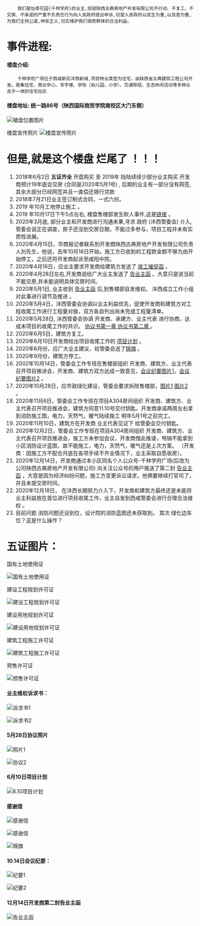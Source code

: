  

		我们是怡莘花园(千林学府)的业主,现就陕西古典房地产开发有限公司不行动、不复工、不交房、不承诺的严重不负责任行为向人民政府提出申诉,切望人民政府以民生为重,以民意为重,为我们主持公道,伸张正义,切实维护我们弱势群体的合法利益。 

# 事件进程:

#### 楼盘介绍:
		千林学府广场位于西咸新区沣西新城,项目物业类型为住宅，由陕西省古典建筑工程公司开发。是集住宅，商业中心、写字楼、学校（幼儿园、小学）、交通枢纽、生态休闲活动等多种业态于一体的住宅社区

#### 楼盘地址: 统一路86号（陕西国际商贸学院南校区大门东侧）
![楼盘位置图片](https://github.com/QLXFYXHY/RogueEstateDeveloper/blob/master/%E5%8D%83%E6%9E%97%E5%AD%A6%E5%BA%9C(%E5%8E%9F%E5%90%8D%E6%80%A1%E8%8E%98%E8%8A%B1%E5%9B%AD)/%E6%A5%BC%E7%9B%98%E5%AE%A3%E4%BC%A0%E7%85%A7%E7%89%87/%E5%9C%B0%E7%90%86%E4%BD%8D%E7%BD%AE.png?raw=true)

楼盘宣传照片
![楼盘宣传照片](https://github.com/QLXFYXHY/RogueEstateDeveloper/blob/master/%E5%8D%83%E6%9E%97%E5%AD%A6%E5%BA%9C(%E5%8E%9F%E5%90%8D%E6%80%A1%E8%8E%98%E8%8A%B1%E5%9B%AD)/%E6%A5%BC%E7%9B%98%E5%AE%A3%E4%BC%A0%E7%85%A7%E7%89%87/%E5%8D%83%E6%9E%97%E5%AD%A6%E5%BA%9C%E5%AE%A3%E4%BC%A0%E7%85%A7%E7%89%87.jpg?raw=true)





# 但是,就是这个楼盘 烂尾了 ！！！ 



1. 2018年6月2日  **五证齐全**  开盘购买 至 2019年 陆陆续续少部分业主购买 
开发商预计19年底会交房 (合同是2020年5月1号) , 后期的业主有一部分没有网签,其余大部分已经网签并且一直偿还银行贷款
2. 2018年7月21日业主签订制式合同，一式六份。
3. 2019 年10月工地停止施工 。
4. 2019 年10月17日下午5点左右, 楼盘售楼部发生砍人事件,这是[链接](http://news.cnwest.com/sxxw/a/2019/11/13/18164239.html) 。
5. 2020年3月底, 部分业主和开发商进行沟通未果,寻求 政府 (沣西管委会) 介入, 管委会说正在调查，房子还没到交房日期，不能过多参与，项目工程并未有实质性进展。
6. 2020年4月15日，华商报记者联系到开发商陕西古典房地产开发有限公司负责人刘先生，他说，去年10月18日开始，施工方已收到的工程款金额不够为由开始停工，之后还将开发商起诉至咸阳中院。
7. 2020年4月16日，应业主要求开发商给建筑方发送了 [竣工催促函](https://github.com/QLXFYXHY/RogueEstateDeveloper/blob/master/%E5%8D%83%E6%9E%97%E5%AD%A6%E5%BA%9C(%E5%8E%9F%E5%90%8D%E6%80%A1%E8%8E%98%E8%8A%B1%E5%9B%AD)/2002%E5%B9%B44%E6%9C%8816%E6%97%A5%E5%BC%80%E5%8F%91%E5%95%86%E7%BB%99%E5%BB%BA%E7%AD%91%E6%96%B9%E7%9A%84%E7%AB%A3%E5%B7%A5%E5%82%AC%E4%BF%83%E5%87%BD/2002%E5%B9%B44%E6%9C%8816%E6%97%A5%E5%BC%80%E5%8F%91%E5%95%86%E7%BB%99%E5%BB%BA%E7%AD%91%E6%96%B9%E7%9A%84%E7%AB%A3%E5%B7%A5%E5%82%AC%E4%BF%83%E5%87%BD.jpg?raw=true) 。
8. 2020年4月28日左右,开发商说给广大业主发送了 [告业主函](https://github.com/QLXFYXHY/RogueEstateDeveloper/blob/master/%E5%8D%83%E6%9E%97%E5%AD%A6%E5%BA%9C(%E5%8E%9F%E5%90%8D%E6%80%A1%E8%8E%98%E8%8A%B1%E5%9B%AD)/2020%E5%B9%B44%E6%9C%8828%E5%B7%A6%E5%8F%B3%E4%B8%B4%E8%BF%91%E4%BA%A4%E6%88%BF%E5%BC%80%E5%8F%91%E5%95%86%E5%8F%91%E5%B8%83%E7%9A%84%E5%91%8A%E4%B8%9A%E4%B8%BB%E5%87%BD/2020%E5%B9%B44%E6%9C%8828%E5%B7%A6%E5%8F%B3%E4%B8%B4%E8%BF%91%E4%BA%A4%E6%88%BF%E5%BC%80%E5%8F%91%E5%95%86%E5%8F%91%E5%B8%83%E7%9A%84%E5%91%8A%E4%B8%9A%E4%B8%BB%E5%87%BD.jpg)  。大意只是说当前不能交房,并未能说明具体交房时间。
9. 2020年5月1日, 业主收到 [告业主函](https://github.com/QLXFYXHY/RogueEstateDeveloper/blob/master/%E5%8D%83%E6%9E%97%E5%AD%A6%E5%BA%9C(%E5%8E%9F%E5%90%8D%E6%80%A1%E8%8E%98%E8%8A%B1%E5%9B%AD)/2020%E5%B9%B44%E6%9C%8828%E5%B7%A6%E5%8F%B3%E4%B8%B4%E8%BF%91%E4%BA%A4%E6%88%BF%E5%BC%80%E5%8F%91%E5%95%86%E5%8F%91%E5%B8%83%E7%9A%84%E5%91%8A%E4%B8%9A%E4%B8%BB%E5%87%BD/2020%E5%B9%B44%E6%9C%8828%E5%B7%A6%E5%8F%B3%E4%B8%B4%E8%BF%91%E4%BA%A4%E6%88%BF%E5%BC%80%E5%8F%91%E5%95%86%E5%8F%91%E5%B8%83%E7%9A%84%E5%91%8A%E4%B8%9A%E4%B8%BB%E5%87%BD.jpg) 后,到售楼部自发维权。 沣西成立工作小组对此事进行调节及推进 。
10. 2020年5月4日，沣西管委会协调以业主利益优先，促使开发商和建筑方对工程收尾工作进行工程量对接，双方各自列出尚未完成工程量清单。
11. 2020年5月28日, 沣西管委会协调 开发商、承建方、业主代表 进行协商，达成未项目的收尾工作的共识。  [协议书第一章  ](https://github.com/QLXFYXHY/RogueEstateDeveloper/blob/master/%E5%8D%83%E6%9E%97%E5%AD%A6%E5%BA%9C(%E5%8E%9F%E5%90%8D%E6%80%A1%E8%8E%98%E8%8A%B1%E5%9B%AD)/2020%E5%B9%B45%E6%9C%8828%E6%97%A5%E6%94%BF%E5%BA%9C%E4%B8%BB%E6%8C%81%E4%B8%89%E6%96%B9%E4%BC%9A%E8%AE%AE/5.28%E5%8D%8F%E8%AE%AE%E7%85%A7%E7%89%871.jpg) [协议书第二章 ](https://github.com/QLXFYXHY/RogueEstateDeveloper/blob/master/%E5%8D%83%E6%9E%97%E5%AD%A6%E5%BA%9C(%E5%8E%9F%E5%90%8D%E6%80%A1%E8%8E%98%E8%8A%B1%E5%9B%AD)/2020%E5%B9%B45%E6%9C%8828%E6%97%A5%E6%94%BF%E5%BA%9C%E4%B8%BB%E6%8C%81%E4%B8%89%E6%96%B9%E4%BC%9A%E8%AE%AE/5.28%E5%8D%8F%E8%AE%AE%E7%85%A7%E7%89%871.jpg) 。
12. 2020年6月5日，建筑方复工。
13. 2020年6月10日开发商给出项目收尾工作的 [项目计划](https://github.com/QLXFYXHY/RogueEstateDeveloper/blob/master/%E5%8D%83%E6%9E%97%E5%AD%A6%E5%BA%9C(%E5%8E%9F%E5%90%8D%E6%80%A1%E8%8E%98%E8%8A%B1%E5%9B%AD)/2020%E5%B9%B46%E6%9C%8810%E6%97%A5%E5%BC%80%E5%8F%91%E5%95%86%E7%BB%99%E5%87%BA%E7%9A%84%E9%A1%B9%E7%9B%AE%E8%AE%A1%E5%88%92/6.10%E9%A1%B9%E7%9B%AE%E8%AE%A1%E5%88%92.jpg?raw=true) 。
14. 2020年6月份，应广大业主建议，给管委会送了[锦旗](https://github.com/QLXFYXHY/RogueEstateDeveloper/blob/master/%E5%8D%83%E6%9E%97%E5%AD%A6%E5%BA%9C(%E5%8E%9F%E5%90%8D%E6%80%A1%E8%8E%98%E8%8A%B1%E5%9B%AD)/2020%E5%B9%B46%E6%9C%88%E4%BB%BD%E4%B8%9A%E4%B8%BB%E7%BB%99%E7%AE%A1%E5%A7%94%E4%BC%9A%E9%80%81%E5%8E%BB%E4%BA%86%E9%94%A6%E6%97%97/%E9%94%A6%E6%97%97%E5%9B%BE%E7%89%87.jpg?raw=true)  。
15. 2020年9月份，建筑方停工。
16. 2002年10月14日，管委会工作专班在售楼部组织 开发商、建筑方、业主代表召开项目推进会，开发商、建筑方双方达成一致意见，[会议纪要图片1](https://github.com/QLXFYXHY/RogueEstateDeveloper/blob/master/%E5%8D%83%E6%9E%97%E5%AD%A6%E5%BA%9C(%E5%8E%9F%E5%90%8D%E6%80%A1%E8%8E%98%E8%8A%B1%E5%9B%AD)/2020%E5%B9%B410%E6%9C%8814%E4%BC%9A%E8%AE%AE%E7%BA%AA%E8%A6%81/%E7%BA%AA%E8%A6%81%E5%9B%BE%E7%89%871.jpg?raw=true)，[会议纪要图片2](https://github.com/QLXFYXHY/RogueEstateDeveloper/blob/master/%E5%8D%83%E6%9E%97%E5%AD%A6%E5%BA%9C(%E5%8E%9F%E5%90%8D%E6%80%A1%E8%8E%98%E8%8A%B1%E5%9B%AD)/2020%E5%B9%B410%E6%9C%8814%E4%BC%9A%E8%AE%AE%E7%BA%AA%E8%A6%81/%E7%BA%AA%E8%A6%81%E5%9B%BE%E7%89%872.jpg?raw=true) 。
17. 2020年10月28日，应市政绿化建设，管委会要求拆除售楼部，[图片1](https://github.com/QLXFYXHY/RogueEstateDeveloper/blob/master/%E5%8D%83%E6%9E%97%E5%AD%A6%E5%BA%9C(%E5%8E%9F%E5%90%8D%E6%80%A1%E8%8E%98%E8%8A%B1%E5%9B%AD)/2020%E5%B9%B410%E6%9C%8828%E6%97%A5%E6%8B%86%E9%99%A4%E5%94%AE%E6%A5%BC%E9%83%A8/%E6%8B%86%E9%99%A4%E7%85%A7%E7%89%871.jpg?raw=true)  [图片2](https://github.com/QLXFYXHY/RogueEstateDeveloper/blob/master/%E5%8D%83%E6%9E%97%E5%AD%A6%E5%BA%9C(%E5%8E%9F%E5%90%8D%E6%80%A1%E8%8E%98%E8%8A%B1%E5%9B%AD)/2020%E5%B9%B410%E6%9C%8828%E6%97%A5%E6%8B%86%E9%99%A4%E5%94%AE%E6%A5%BC%E9%83%A8/%E6%8B%86%E9%99%A4%E7%85%A7%E7%89%872.jpg?raw=true) 。
18. 2020年11月6日，管委会工作专班在项目A304房间组织 开发商、建筑方、业主代表召开项目推进会，建筑方同意11.10号交付钥匙，开发商承诺两周左右拿到消防施工图，电力，天然气，暖气陆续施工 明年5月1号之前完工。
19. 2020年11月10日，建筑方在开发商 业主代表见证下 给管委会交付钥匙。
20. 2020年12月2日，管委会工作专班在项目A304房间组织 开发商、建筑方、业主代表召开项目推进会，施工方未参加会议，开发商借此推诿，甩锅不能拿到小区消防设计蓝图，故不能施工，电力，天然气，暖气还是上次方案。 （开发商：因施工方不配合月底在各项手续不齐全情况下，业主采取自愿收房）。
21. 2020年12月14日，开发商通过本小区同名个人公众号-千林学府广场(后改为公司陕西古典房地产开发有限公司) 向关注公众号的用户推送了第二封 [告业主函](https://github.com/QLXFYXHY/RogueEstateDeveloper/blob/master/%E5%8D%83%E6%9E%97%E5%AD%A6%E5%BA%9C(%E5%8E%9F%E5%90%8D%E6%80%A1%E8%8E%98%E8%8A%B1%E5%9B%AD)/2020%E5%B9%B412%E6%9C%8814%E6%97%A5%E7%AC%AC%E4%BA%8C%E5%B0%81%E5%91%8A%E4%B8%9A%E4%B8%BB%E5%87%BD/%E7%AC%AC%E4%BA%8C%E5%B0%81%E5%91%8A%E4%B8%9A%E4%B8%BB%E5%87%BD.jpg?raw=true) ，大意是因为经济纠纷问题，施工方变更诉讼请求，他俩要继续打官司了，并且未提交房时间。
22. 2020年12月18日， 在沣西长期努力介入下，开发商和建筑方最终还是未能将业主利益放在首位进行项目收尾工作，业主自发到西咸管委会进行合理合法维权 。
23. 目前问题  消防问题还没到位，设计院的消防蓝图还未获取到。  其次 绿化边车位？这是什么操作？



# 五证图片：

国有土地使用证

![国有土地使用证](https://github.com/QLXFYXHY/RogueEstateDeveloper/blob/master/%E5%8D%83%E6%9E%97%E5%AD%A6%E5%BA%9C(%E5%8E%9F%E5%90%8D%E6%80%A1%E8%8E%98%E8%8A%B1%E5%9B%AD)/2018%E5%B9%B46%E6%9C%882%E6%97%A5%E5%9C%A8%E5%94%AE%E6%A5%BC%E9%83%A8%E5%B1%95%E7%A4%BA%E7%9A%84%E4%BA%94%E8%AF%81%E7%85%A7%E7%89%87/%E5%9B%BD%E6%9C%89%E5%9C%9F%E5%9C%B0%E4%BD%BF%E7%94%A8%E8%AF%81.jpg?raw=true)



建设工程规划许可证

![建设工程规划许可证](https://github.com/QLXFYXHY/RogueEstateDeveloper/blob/master/%E5%8D%83%E6%9E%97%E5%AD%A6%E5%BA%9C(%E5%8E%9F%E5%90%8D%E6%80%A1%E8%8E%98%E8%8A%B1%E5%9B%AD)/2018%E5%B9%B46%E6%9C%882%E6%97%A5%E5%9C%A8%E5%94%AE%E6%A5%BC%E9%83%A8%E5%B1%95%E7%A4%BA%E7%9A%84%E4%BA%94%E8%AF%81%E7%85%A7%E7%89%87/%E5%BB%BA%E8%AE%BE%E5%B7%A5%E7%A8%8B%E8%A7%84%E5%88%92%E8%AE%B8%E5%8F%AF%E8%AF%81.jpg?raw=true)

建设用地规划许可证

![建设用地规划许可证](https://github.com/QLXFYXHY/RogueEstateDeveloper/blob/master/%E5%8D%83%E6%9E%97%E5%AD%A6%E5%BA%9C(%E5%8E%9F%E5%90%8D%E6%80%A1%E8%8E%98%E8%8A%B1%E5%9B%AD)/2018%E5%B9%B46%E6%9C%882%E6%97%A5%E5%9C%A8%E5%94%AE%E6%A5%BC%E9%83%A8%E5%B1%95%E7%A4%BA%E7%9A%84%E4%BA%94%E8%AF%81%E7%85%A7%E7%89%87/%E5%BB%BA%E8%AE%BE%E7%94%A8%E5%9C%B0%E8%A7%84%E5%88%92%E8%AE%B8%E5%8F%AF%E8%AF%81.jpg?raw=true)

建筑工程施工许可证

![建筑工程施工许可证](https://github.com/QLXFYXHY/RogueEstateDeveloper/blob/master/%E5%8D%83%E6%9E%97%E5%AD%A6%E5%BA%9C(%E5%8E%9F%E5%90%8D%E6%80%A1%E8%8E%98%E8%8A%B1%E5%9B%AD)/2018%E5%B9%B46%E6%9C%882%E6%97%A5%E5%9C%A8%E5%94%AE%E6%A5%BC%E9%83%A8%E5%B1%95%E7%A4%BA%E7%9A%84%E4%BA%94%E8%AF%81%E7%85%A7%E7%89%87/%E5%BB%BA%E7%AD%91%E5%B7%A5%E7%A8%8B%E6%96%BD%E5%B7%A5%E8%AE%B8%E5%8F%AF%E8%AF%81.jpg?raw=true)

预售许可证

![预售许可证](https://github.com/QLXFYXHY/RogueEstateDeveloper/blob/master/%E5%8D%83%E6%9E%97%E5%AD%A6%E5%BA%9C(%E5%8E%9F%E5%90%8D%E6%80%A1%E8%8E%98%E8%8A%B1%E5%9B%AD)/2018%E5%B9%B46%E6%9C%882%E6%97%A5%E5%9C%A8%E5%94%AE%E6%A5%BC%E9%83%A8%E5%B1%95%E7%A4%BA%E7%9A%84%E4%BA%94%E8%AF%81%E7%85%A7%E7%89%87/%E9%A2%84%E5%94%AE%E8%AE%B8%E5%8F%AF%E8%AF%81.jpg?raw=true)





#### 业主维权诉求书：

![诉求书1](https://github.com/QLXFYXHY/RogueEstateDeveloper/blob/master/%E5%8D%83%E6%9E%97%E5%AD%A6%E5%BA%9C(%E5%8E%9F%E5%90%8D%E6%80%A1%E8%8E%98%E8%8A%B1%E5%9B%AD)/2020%E5%B9%B4%E4%B8%9A%E4%B8%BB%E7%BB%B4%E6%9D%83%E8%AF%89%E6%B1%82%E4%B9%A6/%E8%AF%89%E6%B1%82%E4%B9%A6-%E5%9B%BE%E7%89%871.png?raw=true)

![诉求书2](https://github.com/QLXFYXHY/RogueEstateDeveloper/blob/master/%E5%8D%83%E6%9E%97%E5%AD%A6%E5%BA%9C(%E5%8E%9F%E5%90%8D%E6%80%A1%E8%8E%98%E8%8A%B1%E5%9B%AD)/2020%E5%B9%B4%E4%B8%9A%E4%B8%BB%E7%BB%B4%E6%9D%83%E8%AF%89%E6%B1%82%E4%B9%A6/%E8%AF%89%E6%B1%82%E4%B9%A6-%E5%9B%BE%E7%89%872.jpg?raw=true)



#### 5月28日协议照片

![照片1](https://github.com/QLXFYXHY/RogueEstateDeveloper/blob/master/%E5%8D%83%E6%9E%97%E5%AD%A6%E5%BA%9C(%E5%8E%9F%E5%90%8D%E6%80%A1%E8%8E%98%E8%8A%B1%E5%9B%AD)/2020%E5%B9%B45%E6%9C%8828%E6%97%A5%E6%94%BF%E5%BA%9C%E4%B8%BB%E6%8C%81%E4%B8%89%E6%96%B9%E4%BC%9A%E8%AE%AE/5.28%E5%8D%8F%E8%AE%AE%E7%85%A7%E7%89%871.jpg?raw=true)

![协议2](https://github.com/QLXFYXHY/RogueEstateDeveloper/blob/master/%E5%8D%83%E6%9E%97%E5%AD%A6%E5%BA%9C(%E5%8E%9F%E5%90%8D%E6%80%A1%E8%8E%98%E8%8A%B1%E5%9B%AD)/2020%E5%B9%B45%E6%9C%8828%E6%97%A5%E6%94%BF%E5%BA%9C%E4%B8%BB%E6%8C%81%E4%B8%89%E6%96%B9%E4%BC%9A%E8%AE%AE/5.28%E5%8D%8F%E8%AE%AE%E7%85%A7%E7%89%872.jpg?raw=true)



#### 6月10日项目计划

![6.10项目计划](https://github.com/QLXFYXHY/RogueEstateDeveloper/blob/master/%E5%8D%83%E6%9E%97%E5%AD%A6%E5%BA%9C(%E5%8E%9F%E5%90%8D%E6%80%A1%E8%8E%98%E8%8A%B1%E5%9B%AD)/2020%E5%B9%B46%E6%9C%8810%E6%97%A5%E5%BC%80%E5%8F%91%E5%95%86%E7%BB%99%E5%87%BA%E7%9A%84%E9%A1%B9%E7%9B%AE%E8%AE%A1%E5%88%92/6.10%E9%A1%B9%E7%9B%AE%E8%AE%A1%E5%88%92.jpg?raw=true)





#### 感谢信

![感谢信](https://github.com/QLXFYXHY/RogueEstateDeveloper/blob/master/%E5%8D%83%E6%9E%97%E5%AD%A6%E5%BA%9C(%E5%8E%9F%E5%90%8D%E6%80%A1%E8%8E%98%E8%8A%B1%E5%9B%AD)/2020%E5%B9%B46%E6%9C%88%E4%BB%BD%E4%B8%9A%E4%B8%BB%E7%BB%99%E7%AE%A1%E5%A7%94%E4%BC%9A%E9%80%81%E5%8E%BB%E4%BA%86%E9%94%A6%E6%97%97/%E6%84%9F%E8%B0%A2%E4%BF%A1%E5%9B%BE1.jpg?raw=true)

![感谢信](https://github.com/QLXFYXHY/RogueEstateDeveloper/blob/master/%E5%8D%83%E6%9E%97%E5%AD%A6%E5%BA%9C(%E5%8E%9F%E5%90%8D%E6%80%A1%E8%8E%98%E8%8A%B1%E5%9B%AD)/2020%E5%B9%B46%E6%9C%88%E4%BB%BD%E4%B8%9A%E4%B8%BB%E7%BB%99%E7%AE%A1%E5%A7%94%E4%BC%9A%E9%80%81%E5%8E%BB%E4%BA%86%E9%94%A6%E6%97%97/%E6%84%9F%E8%B0%A2%E4%BF%A1%E5%9B%BE2.jpg?raw=true)



![锦旗](https://github.com/QLXFYXHY/RogueEstateDeveloper/blob/master/%E5%8D%83%E6%9E%97%E5%AD%A6%E5%BA%9C(%E5%8E%9F%E5%90%8D%E6%80%A1%E8%8E%98%E8%8A%B1%E5%9B%AD)/2020%E5%B9%B46%E6%9C%88%E4%BB%BD%E4%B8%9A%E4%B8%BB%E7%BB%99%E7%AE%A1%E5%A7%94%E4%BC%9A%E9%80%81%E5%8E%BB%E4%BA%86%E9%94%A6%E6%97%97/%E9%94%A6%E6%97%97%E5%9B%BE%E7%89%87.jpg?raw=true)



#### 10.14日会议纪要：

![纪要1](https://github.com/QLXFYXHY/RogueEstateDeveloper/blob/master/%E5%8D%83%E6%9E%97%E5%AD%A6%E5%BA%9C(%E5%8E%9F%E5%90%8D%E6%80%A1%E8%8E%98%E8%8A%B1%E5%9B%AD)/2020%E5%B9%B410%E6%9C%8814%E4%BC%9A%E8%AE%AE%E7%BA%AA%E8%A6%81/%E7%BA%AA%E8%A6%81%E5%9B%BE%E7%89%871.jpg?raw=true)

![纪要2](https://github.com/QLXFYXHY/RogueEstateDeveloper/blob/master/%E5%8D%83%E6%9E%97%E5%AD%A6%E5%BA%9C(%E5%8E%9F%E5%90%8D%E6%80%A1%E8%8E%98%E8%8A%B1%E5%9B%AD)/2020%E5%B9%B410%E6%9C%8814%E4%BC%9A%E8%AE%AE%E7%BA%AA%E8%A6%81/%E7%BA%AA%E8%A6%81%E5%9B%BE%E7%89%872.jpg?raw=true)



#### 12月14日开发商第二封告业主函

![告业主函](https://github.com/QLXFYXHY/RogueEstateDeveloper/blob/master/%E5%8D%83%E6%9E%97%E5%AD%A6%E5%BA%9C(%E5%8E%9F%E5%90%8D%E6%80%A1%E8%8E%98%E8%8A%B1%E5%9B%AD)/2020%E5%B9%B412%E6%9C%8814%E6%97%A5%E7%AC%AC%E4%BA%8C%E5%B0%81%E5%91%8A%E4%B8%9A%E4%B8%BB%E5%87%BD/%E7%AC%AC%E4%BA%8C%E5%B0%81%E5%91%8A%E4%B8%9A%E4%B8%BB%E5%87%BD.jpg?raw=true)


